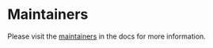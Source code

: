# Maintainers

Please visit the [maintainers](https://github.com/marcvanandel/###/blob/main/MAINTAINERS.md) in the docs for more information.
